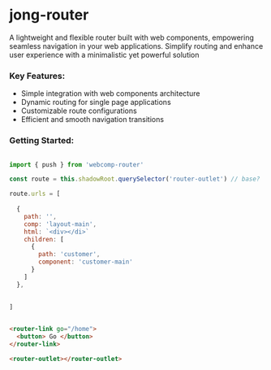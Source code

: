 # jong-router
A lightweight and flexible router built with web components, empowering seamless navigation in your web applications. Simplify routing and enhance user experience with a minimalistic yet powerful solution

### Key Features:

* Simple integration with web components architecture
* Dynamic routing for single page applications
* Customizable route configurations
* Efficient and smooth navigation transitions

### Getting Started:

```js

import { push } from 'webcomp-router'

const route = this.shadowRoot.querySelector('router-outlet') // base?

route.urls = [
 
  { 
    path: '', 
    comp: 'layout-main',
    html: `<div></di>`
    children: [
      { 
        path: 'customer', 
        component: 'customer-main'
      }
    ] 
  },
 
  
]

```

```html

<router-link go="/home">
  <button> Go </button>
</router-link>

<router-outlet></router-outlet>
```
